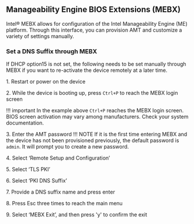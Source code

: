 ## Manageability Engine BIOS Extensions (MEBX)

Intel® MEBX allows for configuration of the Intel Manageability Engine (ME) platform. Through this interface, you can provision AMT and customize a variety of settings manually.

### Set a DNS Suffix through MEBX
If DHCP option15 is not set, the following needs to be set manually through MEBX if you want to re-activate the device remotely at a later time.

1\. Restart or power on the device 

2\. While the device is booting up, press `Ctrl+P` to reach the MEBX login screen 

!!! important
    In the example above `Ctrl+P` reaches the MEBX login screen. BIOS screen activation may vary among manufacturers. Check your system documentation.

3\. Enter the AMT password
!!! NOTE
    If it is the first time entering MEBX and the device has not been provisioned previously, the default password is `admin`. It will prompt you to create a new password.

4\. Select ‘Remote Setup and Configuration’ 

5\. Select ‘TLS PKI’ 

6\. Select ‘PKI DNS Suffix’ 

7\. Provide a DNS suffix name and press enter 

8\. Press Esc three times to reach the main menu

9\. Select ‘MEBX Exit’, and then press 'y' to confirm the exit 
